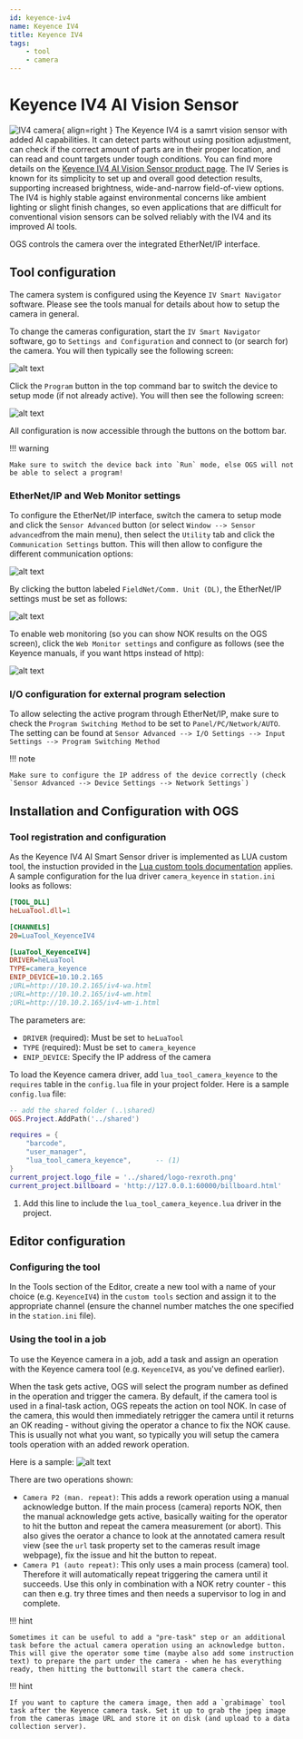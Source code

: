 ```yaml
---
id: keyence-iv4
name: Keyence IV4
title: Keyence IV4
tags:
    - tool
    - camera
---
```


# Keyence IV4 AI Vision Sensor

![IV4 camera](resources/keyence-iv4.png){ align=right }
The Keyence IV4 is a samrt vision sensor with added AI capabilities. It can detect parts without using position adjustment, can check if the correct amount of parts are in their proper location, and can read and count targets under tough conditions. You can find more details on the [Keyence IV4 AI Vision Sensor product page](https://www.keyence.co.uk/products/sensor/vision-sensor/iv4/).
The IV Series is known for its simplicity to set up and overall good detection results, supporting increased brightness, wide-and-narrow field-of-view options. The IV4 is highly stable against environmental concerns like ambient lighting or slight finish changes, so even applications that are difficult for conventional vision sensors can be solved reliably with the IV4 and its improved AI tools.

OGS controls the camera over the integrated EtherNet/IP interface. 

## Tool configuration

The camera system is configured using the Keyence `IV Smart Navigator` software. Please see the tools manual for details about how to setup the camera in general.

To change the cameras configuration, start the `IV Smart Navigator` software, go to `Settings and Configuration` and connect to (or search for) the camera. You will then typically see the following screen:

![alt text](resources/keyence-mode-run.png)

Click the `Program` button in the top command bar to switch the device to setup mode (if not already active). You will then see the following screen:

![alt text](resources/keyence-mode-setup.png)

All configuration is now accessible through the buttons on the bottom bar.

!!! warning

    Make sure to switch the device back into `Run` mode, else OGS will not be able to select a program! 

### EtherNet/IP and Web Monitor settings

To configure the EtherNet/IP interface, switch the camera to setup mode and click the `Sensor Advanced` button (or select `Window --> Sensor advanced`from the main menu), then select the `Utility` tab and click the `Communication Settings` button. This will then allow to configure the different communication options:

![alt text](resources/keyence-settings-comm.png)

By clicking the button labeled `FieldNet/Comm. Unit (DL)`, the EtherNet/IP settings must be set as follows:

![alt text](resources/keyence-settings-fieldbus.png)

To enable web monitoring (so you can show NOK results on the OGS screen), click the `Web Monitor settings` and configure as follows (see the Keyence manuals, if you want https instead of http):

![alt text](resources/keyence-settings-web.png)

### I/O configuration for external program selection

To allow selecting the active program through EtherNet/IP, make sure to check the `Program Switching Method` to be set to `Panel/PC/Network/AUTO`. The setting can be found at `Sensor Advanced --> I/O Settings --> Input Settings --> Program Switching Method`

!!! note

    Make sure to configure the IP address of the device correctly (check `Sensor Advanced --> Device Settings --> Network Settings`) 


## Installation and Configuration with OGS

### Tool registration and configuration

As the Keyence IV4 AI Smart Sensor driver is implemented as LUA custom tool, the instuction provided in the [Lua custom tools documentation](../../v3/lua/customtools.md) applies. A sample configuration for the lua driver `camera_keyence` in `station.ini` looks as follows:

``` ini
[TOOL_DLL]
heLuaTool.dll=1 

[CHANNELS]
20=LuaTool_KeyenceIV4 

[LuaTool_KeyenceIV4]
DRIVER=heLuaTool
TYPE=camera_keyence
ENIP_DEVICE=10.10.2.165
;URL=http://10.10.2.165/iv4-wa.html
;URL=http://10.10.2.165/iv4-wm.html
;URL=http://10.10.2.165/iv4-wm-i.html
```

The parameters are:

- `DRIVER` (required): Must be set to `heLuaTool`
- `TYPE` (required): Must be set to `camera_keyence`
- `ENIP_DEVICE`: Specify the IP address of the camera 

To load the Keyence camera driver, add `lua_tool_camera_keyence` to the `requires` table in the `config.lua` file in your project folder. Here is a sample `config.lua` file:

```  lua hl_lines="7"
-- add the shared folder (..\shared)
OGS.Project.AddPath('../shared')

requires = {
	"barcode",
	"user_manager",
	"lua_tool_camera_keyence",      -- (1)
}
current_project.logo_file = '../shared/logo-rexroth.png'
current_project.billboard = 'http://127.0.0.1:60000/billboard.html'
```

1.  Add this line to include the `lua_tool_camera_keyence.lua` driver in the project.


## Editor configuration

### Configuring the tool

In the Tools section of the Editor, create a new tool with a name of your choice (e.g. `KeyenceIV4`) in the `custom tools` section and assign it to the appropriate channel (ensure the channel number matches the one specified in the `station.ini` file). 

### Using the tool in a job

To use the Keyence camera in a job, add a task and assign an operation with the Keyence camera tool (e.g. `KeyenceIV4`, as you've defined earlier).

When the task gets active, OGS will select the program number as defined in the operation and trigger the camera. By default, if the camera tool is used in a final-task action, OGS repeats the action on tool NOK. In case of the camera, this would then immediately retrigger the camera until it returns an OK reading - without giving the operator a chance to fix the NOK cause. This is usually not what you want, so typically you will setup the camera tools operation with an added rework operation.

Here is a sample:
![alt text](resources/keyence-ogs-operation.png)

There are two operations shown:
- `Camera P2 (man. repeat)`: This adds a rework operation using a manual acknowledge button. If the main process (camera) reports NOK, then the manual acknowledge gets active, basically waiting for the operator to hit the button and repeat the camera measurement (or abort). This also gives the oerator a chance to look at the annotated camera result view (see the `url` task property set to the cameras result image webpage), fix the issue and hit the button to repeat. 
- `Camera P1 (auto repeat)`: This only uses a main process (camera) tool. Therefore it will automatically repeat triggering the camera until it succeeds. Use this only in combination with a NOK retry counter - this can then e.g. try three times and then needs a supervisor to log in and complete.

!!! hint 

    Sometimes it can be useful to add a "pre-task" step or an additional task before the actual camera operation using an acknowledge button. This will give the operator some time (maybe also add some instruction text) to prepare the part under the camera - when he has everything ready, then hitting the buttonwill start the camera check.

!!! hint 

    If you want to capture the camera image, then add a `grabimage` tool task after the Keyence camera task. Set it up to grab the jpeg image from the cameras image URL and store it on disk (and upload to a data collection server). 

